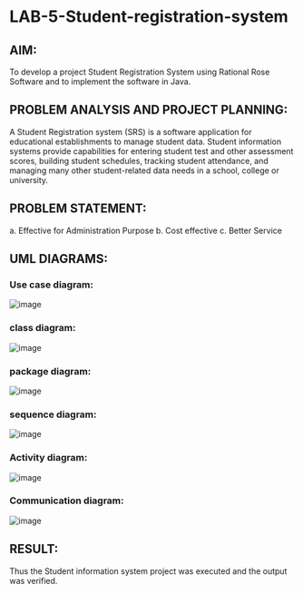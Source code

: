 # LAB-5-Student-registration-system
## AIM:
To develop a project Student Registration System using Rational Rose Software and to implement the software in Java.

## PROBLEM ANALYSIS AND PROJECT PLANNING:
A Student Registration system (SRS) is a software application for educational establishments to manage student data. Student information systems provide capabilities for entering student test and other assessment scores, building student schedules, tracking student attendance, and managing many other student-related data needs in a school, college or university.

## PROBLEM STATEMENT:
a. Effective for Administration Purpose b. Cost effective c. Better Service

## UML DIAGRAMS:
### Use case diagram:
![image](https://github.com/poojaanbu0/LAB-5-Student-registration-system/assets/119390329/354f9f0b-04c5-4b80-a9c1-89455e3907eb)


### class diagram:
![image](https://github.com/poojaanbu0/LAB-5-Student-registration-system/assets/119390329/dd141a1e-670f-414c-9da9-5bdf1fbc98f7)


### package diagram:
![image](https://github.com/poojaanbu0/LAB-5-Student-registration-system/assets/119390329/d484da9a-0e65-4b5a-a395-e5617c1d2758)



### sequence diagram:
![image](https://github.com/poojaanbu0/LAB-5-Student-registration-system/assets/119390329/72549d4a-43e5-4d53-805a-307276102b06)

### Activity diagram:
![image](https://github.com/poojaanbu0/LAB-5-Student-registration-system/assets/119390329/f92b8113-21bc-473f-9e3c-5ce1e52b8837)


### Communication diagram:
![image](https://github.com/poojaanbu0/LAB-5-Student-registration-system/assets/119390329/be2100a1-2135-4e79-998b-91d1ba4dc5de)

## RESULT:
Thus the Student information system project was executed and the output was verified.
